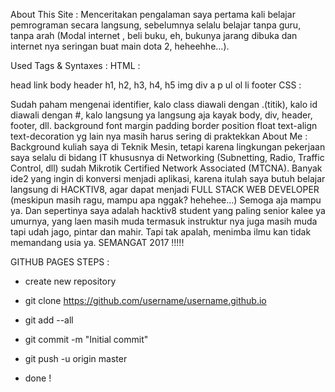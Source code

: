 About This Site : Menceritakan pengalaman saya pertama kali belajar pemrograman secara langsung, sebelumnya selalu belajar tanpa guru, tanpa arah (Modal internet , beli buku, eh, bukunya jarang dibuka dan internet nya seringan buat main dota 2, heheehhe...).

Used Tags & Syntaxes : HTML :

head
link
body
header
h1, h2, h3, h4, h5
img
div
a
p
ul
ol
li
footer
CSS :

Sudah paham mengenai identifier, kalo class diawali dengan .(titik), kalo id diawali dengan #, kalo langsung ya langsung aja kayak body, div, header, footer, dll.
background
font
margin
padding
border
position
float
text-align
text-decoration
yg lain nya masih harus sering di praktekkan
About Me : Background kuliah saya di Teknik Mesin, tetapi karena lingkungan pekerjaan saya selalu di bidang IT khususnya di Networking (Subnetting, Radio, Traffic Control, dll) sudah Mikrotik Certified Network Associated (MTCNA). Banyak ide2 yang ingin di konversi menjadi aplikasi, karena itulah saya butuh belajar langsung di HACKTIV8, agar dapat menjadi FULL STACK WEB DEVELOPER (meskipun masih ragu, mampu apa nggak? hehehee...) Semoga aja mampu ya. Dan sepertinya saya adalah hacktiv8 student yang paling senior kalee ya umurnya, yang laen masih muda termasuk instruktur nya juga masih muda tapi udah jago, pintar dan mahir. Tapi tak apalah, menimba ilmu kan tidak memandang usia ya. SEMANGAT 2017 !!!!!

GITHUB PAGES STEPS :
- create new repository
- git clone https://github.com/username/username.github.io
- git add --all
- git commit -m "Initial commit"
- git push -u origin master

- done !
